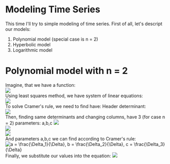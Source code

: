# Modeling Time Series
This time I'll try to simple modeling of time series. First of all, let's descript our models:</br>
1. Polynomial model (special case is n = 2)
2. Hyperbolic model
3. Logarithmic model
# Polynomial model with n = 2
Imagine, that we have a function:</br>
<img src = "https://moluch.ru/blmcbn/49571/49571.008.png"></br>
Using least squares method, we have system of linear equations:</br>
<img src = "https://moluch.ru/blmcbn/49571/49571.019.png"></br>
To solve Cramer's rule, we need to find have:
Header determinant:</br>
<img src = "https://moluch.ru/blmcbn/49571/49571.020.png"></br>
Then, finding same determinants and changing columns, have 3 (for case n = 2) parameters: a,b,c
<img src = "https://moluch.ru/blmcbn/49571/49571.021.png"></br>
<img src = "https://moluch.ru/blmcbn/49571/49571.022.png"></br>
<img src = "https://moluch.ru/blmcbn/49571/49571.023.png"></br>
And parameters a,b,c we can find according to Cramer's rule:
<img src="https://latex.codecogs.com/svg.image?a&space;=&space;\frac{\Delta_1}{\Delta},&space;b&space;=&space;\frac{\Delta_2}{\Delta},&space;c&space;=&space;\frac{\Delta_3}{\Delta}" title="a = \frac{\Delta_1}{\Delta}, b = \frac{\Delta_2}{\Delta}, c = \frac{\Delta_3}{\Delta}" /></br>
Finally, we substitute our values into the equation:
<img src = "https://moluch.ru/blmcbn/49571/49571.007.png"></br>
